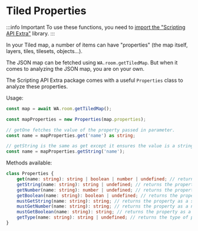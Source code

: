 # Tiled Properties

:::info Important
To use these functions, you need to [import the "Scripting API Extra"](index.md#importing-the-utility-functions) library.
:::

In your Tiled map, a number of items can have "properties" (the map itself, layers, tiles, tilesets, objects...).

The JSON map can be fetched using `WA.room.getTiledMap`. But when it comes to analyzing the JSON map, you are on your own.

The Scripting API Extra package comes with a useful `Properties` class to analyze these properties.

Usage:

```typescript
const map = await WA.room.getTiledMap();

const mapProperties = new Properties(map.properties);

// getOne fetches the value of the property passed in parameter.
const name = mapProperties.get('name') as string;

// getString is the same as get except it ensures the value is a string (and throws an exception if it is not)
const name = mapProperties.getString('name');
```

Methods available:

```typescript
class Properties {
    get(name: string): string | boolean | number | undefined; // returns the property
    getString(name: string): string | undefined; // returns the property (and checks it is a string)
    getNumber(name: string): number | undefined; // returns the property (and checks it is a number)
    getBoolean(name: string): boolean | undefined; // returns the property (and checks it is a boolean)
    mustGetString(name: string): string; // returns the property as a string (throws an Error if not found)
    mustGetNumber(name: string): string; // returns the property as a number (throws an Error if not found)
    mustGetBoolean(name: string): string; // returns the property as a boolean (throws an Error if not found)
    getType(name: string): string | undefined; // returns the type of property (as defined in the map)
}
```
